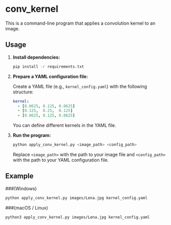 # conv_kernel

This is a command-line program that applies a convolution kernel to an image.

## Usage

1.  **Install dependencies:**

    ```bash
    pip install -r requirements.txt
    ```

2.  **Prepare a YAML configuration file:**

    Create a YAML file (e.g., `kernel_config.yaml`) with the following structure:

    ```yaml
    kernel:
      - [0.0625, 0.125, 0.0625]
      - [0.125,  0.25,  0.125]
      - [0.0625, 0.125, 0.0625]
    ```

    You can define different kernels in the YAML file.

3.  **Run the program:**

    ```bash
    python apply_conv_kernel.py <image_path> <config_path>
    ```

    Replace `<image_path>` with the path to your image file and `<config_path>` with the path to your YAML configuration file.

## Example 
###(Windows)

```bash
python apply_conv_kernel.py images/Lena.jpg kernel_config.yaml
```

###(macOS / Linux)

```bash
python3 apply_conv_kernel.py images/Lena.jpg kernel_config.yaml
```